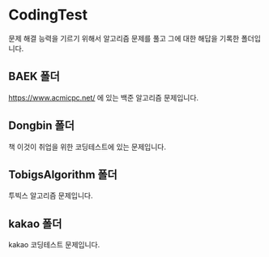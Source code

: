 # CodingTest
문제 해결 능력을 기르기 위해서 알고리즘 문제를 풀고 그에 대한 해답을 기록한 폴더입니다.

## BAEK 폴더
https://www.acmicpc.net/ 에 있는 백준 알고리즘 문제입니다.

## Dongbin 폴더
책 이것이 취업을 위한 코딩테스트에 있는 문제입니다.

## TobigsAlgorithm 폴더
투빅스 알고리즘 문제입니다.

## kakao 폴더
kakao 코딩테스트 문제입니다.
